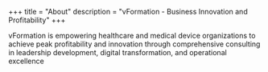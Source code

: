 +++
title = "About"
description = "vFormation - Business Innovation and Profitability"
+++


vFormation is empowering healthcare and medical device organizations to achieve peak profitability and innovation through comprehensive consulting in leadership development, digital transformation, and operational excellence

&nbsp;

